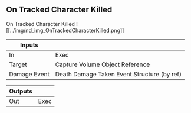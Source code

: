 ## On Tracked Character Killed
On Tracked Character Killed
![[../img/nd_img_OnTrackedCharacterKilled.png]]

|Inputs||
|--|--|
| In | Exec |
| Target | Capture Volume Object Reference |
| Damage Event | Death Damage Taken Event Structure (by ref) |

|Outputs||
|--|--|
| Out | Exec |
